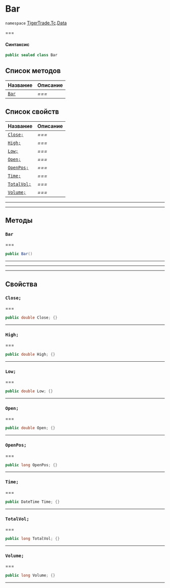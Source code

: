 # Bar

`namespace` [TigerTrade.Tc](../).[Data](./)

\===

#### Синтаксис

```csharp
public sealed class Bar
```

## Список методов

| Название                      | Описание |
| ----------------------------- | -------- |
| [`Bar`](bar.cs.md#method-bar) | _===_    |

## Список свойств

| Название                                    | Описание |
| ------------------------------------------- | -------- |
| [`Close;`](bar.cs.md#property-close;)       | _===_    |
| [`High;`](bar.cs.md#property-high;)         | _===_    |
| [`Low;`](bar.cs.md#property-low;)           | _===_    |
| [`Open;`](bar.cs.md#property-open;)         | _===_    |
| [`OpenPos;`](bar.cs.md#property-openpos;)   | _===_    |
| [`Time;`](bar.cs.md#property-time;)         | _===_    |
| [`TotalVol;`](bar.cs.md#property-totalvol;) | _===_    |
| [`Volume;`](bar.cs.md#property-volume;)     | _===_    |

***

***

## Методы

### `Bar` <a href="#method-bar" id="method-bar"></a>

\===

```csharp
public Bar()
```

***

***

***

## Свойства

### `Close;` <a href="#property-close" id="property-close"></a>

\===

```csharp
public double Close; {}
```

***

### `High;` <a href="#property-high" id="property-high"></a>

\===

```csharp
public double High; {}
```

***

### `Low;` <a href="#property-low" id="property-low"></a>

\===

```csharp
public double Low; {}
```

***

### `Open;` <a href="#property-open" id="property-open"></a>

\===

```csharp
public double Open; {}
```

***

### `OpenPos;` <a href="#property-openpos" id="property-openpos"></a>

\===

```csharp
public long OpenPos; {}
```

***

### `Time;` <a href="#property-time" id="property-time"></a>

\===

```csharp
public DateTime Time; {}
```

***

### `TotalVol;` <a href="#property-totalvol" id="property-totalvol"></a>

\===

```csharp
public long TotalVol; {}
```

***

### `Volume;` <a href="#property-volume" id="property-volume"></a>

\===

```csharp
public long Volume; {}
```

***
